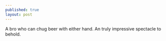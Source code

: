 ```yaml
---
published: true
layout: post
---
```


A bro who can chug beer with either hand. An truly impressive spectacle to behold.

